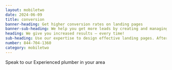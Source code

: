 ```yaml
---
layout: mobiletwo
date: 2024-06-09
title: conversion
banner-heading: Get higher conversion rates on landing pages
banner-sub-heading: We help you get more leads by creating and managing high performing landing pages.
heading: We give you increased results – every time!
sub-heading: Use our expertise to design effective landing pages. After we design and make your page, we help you optimize through AB testing in order to make it perform to it’s max potential. 
number: 844-704-1360
category: mobiletwo
---
```


Speak to our Experienced plumber in your area